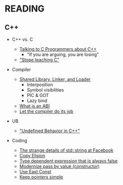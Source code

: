 # READING

## C++

* C++ vs. C
    - [Talking to C Programmers about C++][1]
        - "If you are arguing, you are losing"
    - ["Stope teaching C"][2]

* Compiler
    - [Shared Library, Linker, and Loader][3]
        - Interposition
        - Symbol visibilities
        - PIC & GOT
        - Lazy bind
    - [What is an ABI][5]
    - [Let the compiler do its job][12]

* UB
    - ["Undefined Behavior in C++"][4]

* Coding
    - [The strange details of std::string at Facebook][6]
    - [Copy Elision][7]
    - [Type dependent expression that is always false ][8]
    - [Modernize pass by value (constructor)][9]
    - [Use East Const][10]
    - [Keep pointers simple][11]



[1]: https://www.youtube.com/watch?v=D7Sd8A6_fYU
[2]: https://www.youtube.com/watch?v=YnWhqhNdYyk
[3]: https://www.youtube.com/watch?v=_enXuIxuNV4
[4]: https://www.youtube.com/watch?v=k9N8OrhrSZw
[5]: https://www.youtube.com/watch?v=7RoTDjLLXJQ
[6]: https://www.youtube.com/watch?v=kPR8h4-qZdk
[7]: https://www.youtube.com/watch?v=IZbL-RGr_mk
[8]: https://devblogs.microsoft.com/oldnewthing/20200311-00/?p=103553
[9]: https://releases.llvm.org/16.0.0/tools/clang/tools/extra/docs/clang-tidy/checks/modernize/pass-by-value.html
[10]: https://www.youtube.com/watch?v=z6s6bacI424
[11]: https://isocpp.github.io/CppCoreGuidelines/CppCoreGuidelines.html#es42-keep-use-of-pointers-simple-and-straightforward
[12]: https://www.youtube.com/watch?v=bSkpMdDe4g4
